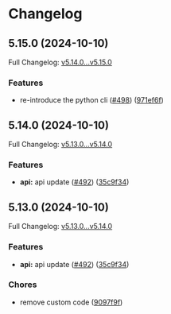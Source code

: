 # Changelog

## 5.15.0 (2024-10-10)

Full Changelog: [v5.14.0...v5.15.0](https://github.com/objective-inc/objective-python/compare/v5.14.0...v5.15.0)

### Features

* re-introduce the python cli ([#498](https://github.com/objective-inc/objective-python/issues/498)) ([971ef6f](https://github.com/objective-inc/objective-python/commit/971ef6f368808f52576a3ec32873999028d31caa))

## 5.14.0 (2024-10-10)

Full Changelog: [v5.13.0...v5.14.0](https://github.com/objective-inc/objective-python/compare/v5.13.0...v5.14.0)

### Features

* **api:** api update ([#492](https://github.com/objective-inc/objective-python/issues/492)) ([35c9f34](https://github.com/objective-inc/objective-python/commit/35c9f34f65539f82ce90cb0dba064803672cf19c))

## 5.13.0 (2024-10-10)

Full Changelog: [v5.13.0...v5.14.0](https://github.com/objective-inc/objective-python/compare/v5.13.0...v5.14.0)

### Features

* **api:** api update ([#492](https://github.com/objective-inc/objective-python/issues/492)) ([35c9f34](https://github.com/objective-inc/objective-python/commit/35c9f34f65539f82ce90cb0dba064803672cf19c))


### Chores

* remove custom code ([9097f9f](https://github.com/objective-inc/objective-python/commit/9097f9f9890bb9d59be3433ebf6007d3ee8fc9c2))
